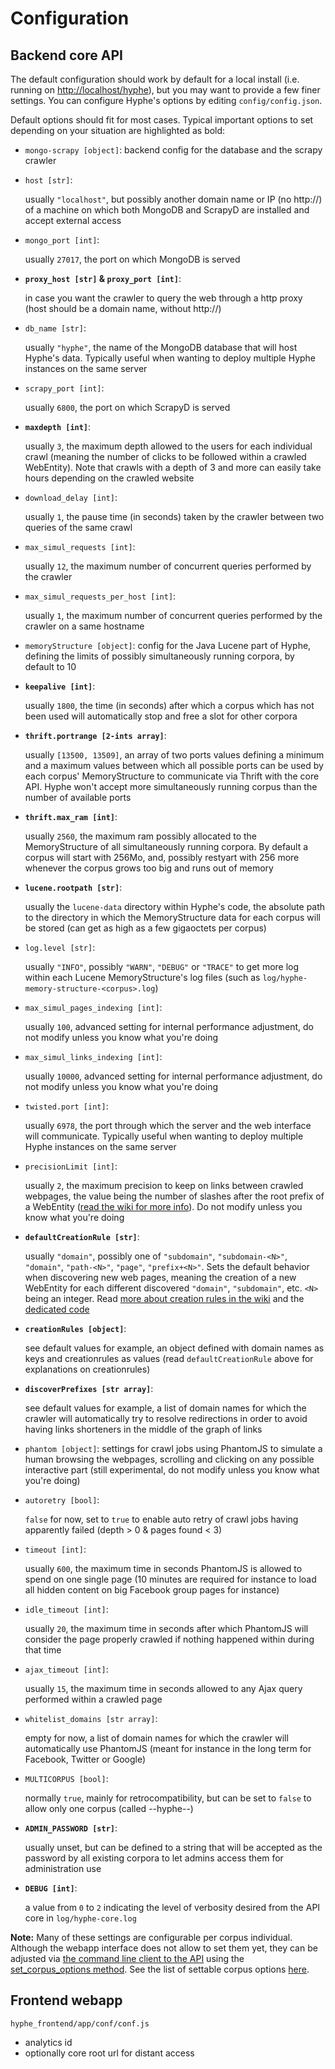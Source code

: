 # Configuration

## Backend core API

The default configuration should work by default for a local install (i.e. running on [http://localhost/hyphe](http://localhost/hyphe)), but you may want to provide a few finer settings. You can configure Hyphe's options by editing `config/config.json`.

Default options should fit for most cases.
Typical important options to set depending on your situation are highlighted as bold:

 - `mongo-scrapy [object]`: backend config for the database and the scrapy crawler
  + `host [str]`:
    
    usually `"localhost"`, but possibly another domain name or IP (no http://) of a machine on which both MongoDB and ScrapyD are installed and accept external access

  + `mongo_port [int]`:
    
    usually `27017`, the port on which MongoDB is served

  + __`proxy_host [str]` & `proxy_port [int]`__:
    
    in case you want the crawler to query the web through a http proxy (host should be a domain name, without http://)

  + `db_name [str]`:
    
    usually `"hyphe"`, the name of the MongoDB database that will host Hyphe's data. Typically useful when wanting to deploy multiple Hyphe instances on the same server

  + `scrapy_port [int]`:
    
    usually `6800`, the port on which ScrapyD is served

  + __`maxdepth [int]`__:
    
    usually `3`, the maximum depth allowed to the users for each individual crawl (meaning the number of clicks to be followed within a crawled WebEntity). Note that crawls with a depth of 3 and more can easily take hours depending on the crawled website

  + `download_delay [int]`:
    
    usually `1`, the pause time (in seconds) taken by the crawler between two queries of the same crawl
  + `max_simul_requests [int]`:
    
    usually `12`, the maximum number of concurrent queries performed by the crawler

  + `max_simul_requests_per_host [int]`:
    
    usually `1`, the maximum number of concurrent queries performed by the crawler on a same hostname


 - `memoryStructure [object]`: config for the Java Lucene part of Hyphe, defining the limits of possibly simultaneously running corpora, by default to 10

  + __`keepalive [int]`__:
    
    usually `1800`, the time (in seconds) after which a corpus which has not been used will automatically stop and free a slot for other corpora

  + __`thrift.portrange [2-ints array]`__:
    
    usually `[13500, 13509]`, an array of two ports values defining a minimum and a maximum values between which all possible ports can be used by each corpus' MemoryStructure to communicate via Thrift with the core API. Hyphe won't accept more simultaneously running corpus than the number of available ports

  + __`thrift.max_ram [int]`__:
    
    usually `2560`, the maximum ram possibly allocated to the MemoryStructure of all simultaneously running corpora. By default a corpus will start with 256Mo, and, possibly restyart with 256 more whenever the corpus grows too big and runs out of memory

  + __`lucene.rootpath [str]`__:
    
    usually the `lucene-data` directory within Hyphe's code, the absolute path to the directory in which the MemoryStructure data for each corpus will be stored (can get as high as a few gigaoctets per corpus)

  + `log.level [str]`:
    
    usually `"INFO"`, possibly `"WARN"`, `"DEBUG"` or `"TRACE"` to get more log within each Lucene MemoryStructure's log files (such as `log/hyphe-memory-structure-<corpus>.log`)

  + `max_simul_pages_indexing [int]`:
    
    usually `100`, advanced setting for internal performance adjustment, do not modify unless you know what you're doing

  + `max_simul_links_indexing [int]`:
    
    usually `10000`, advanced setting for internal performance adjustment, do not modify unless you know what you're doing


 - `twisted.port [int]`:
   
   usually `6978`, the port through which the server and the web interface will communicate. Typically useful when wanting to deploy multiple Hyphe instances on the same server


 - `precisionLimit [int]`:
   
   usually `2`, the maximum precision to keep on links between crawled webpages, the value being the number of slashes after the root prefix of a WebEntity ([read the wiki for more info](https://github.com/medialab/hyphe/wiki/Precision-limit)). Do not modify unless you know what you're doing


 - __`defaultCreationRule [str]`__:
   
   usually `"domain"`, possibly one of `"subdomain"`, `"subdomain-<N>"`, `"domain"`, `"path-<N>"`, `"page"`, `"prefix+<N>"`. Sets the default behavior when discovering new web pages, meaning the creation of a new WebEntity for each different discovered `"domain"`, `"subdomain"`, etc. `<N>` being an integer. Read [more about creation rules in the wiki](https://github.com/medialab/hyphe/wiki/Web-entities#web-entities-creation-rules) and the [dedicated code](/hyphe_backend/lib/creationrules.py)


 - __`creationRules [object]`__:
   
   see default values for example, an object defined with domain names as keys and creationrules as values (read `defaultCreationRule` above for explanations on creationrules)


 - __`discoverPrefixes [str array]`__:
   
   see default values for example, a list of domain names for which the crawler will automatically try to resolve redirections in order to avoid having links shorteners in the middle of the graph of links


 - `phantom [object]`: settings for crawl jobs using PhantomJS to simulate a human browsing the webpages, scrolling and clicking on any possible interactive part (still experimental, do not modify unless you know what you're doing)

  + `autoretry [bool]`:
    
    `false` for now, set to `true` to enable auto retry of crawl jobs having apparently failed (depth > 0 & pages found < 3)

  + `timeout [int]`:
    
    usually `600`, the maximum time in seconds PhantomJS is allowed to spend on one single page (10 minutes are required for instance to load all hidden content on big Facebook group pages for instance)
  + `idle_timeout [int]`:
    
    usually `20`, the maximum time in seconds after which PhantomJS will consider the page properly crawled if nothing happened within during that time

  + `ajax_timeout [int]`:
    
    usually `15`, the maximum time in seconds allowed to any Ajax query performed within a crawled page

  + `whitelist_domains [str array]`:
    
    empty for now, a list of domain names for which the crawler will automatically use PhantomJS (meant for instance in the long term for Facebook, Twitter or Google)


 - `MULTICORPUS [bool]`:
   
   normally `true`, mainly for retrocompatibility, but can be set to `false` to allow only one corpus (called --hyphe--)


 - __`ADMIN_PASSWORD [str]`__:
   
   usually unset, but can be defined to a string that will be accepted as the password by all existing corpora to let admins access them for administration use


 - __`DEBUG [int]`__:
   
   a value from `0` to `2` indicating the level of verbosity desired from the API core in `log/hyphe-core.log`


__Note:__ Many of these settings are configurable per corpus individual. Although the webapp interface does not allow to set them yet, they can be adjusted via [the command line client to the API](dev.md) using the [set_corpus_options method](https://github.com/medialab/hyphe/blob/master/doc/api.md#default-api-commands-no-namespace). See the list of settable corpus options [here](/hyphe_backend/lib/config_hci.py#L182-L201).


## Frontend webapp

`hyphe_frontend/app/conf/conf.js`

 - analytics id
 - optionally core root url for distant access
